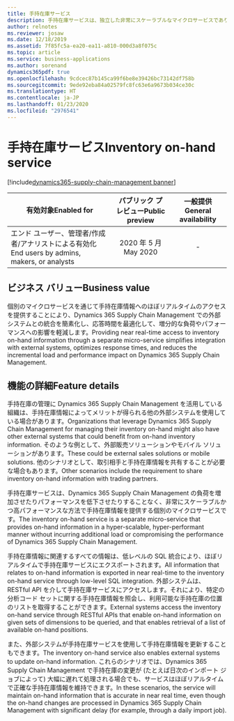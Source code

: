 ```yaml
---
title: 手持在庫サービス
description: 手持在庫サービスは、独立した非常にスケーラブルなマイクロサービスであり、Dynamics 365 Supply Chain Management の手持ち在庫情報を外部システムで利用できるようにします。これにより、外部システムとの統合が簡素化され、手持在庫情報にほぼリアルタイムでアクセスする必要がある新しいシナリオが可能になります。
author: relnotes
ms.reviewer: josaw
ms.date: 12/18/2019
ms.assetid: 7f85fc5a-ea20-ea11-a810-000d3a8f075c
ms.topic: article
ms.service: business-applications
ms.author: sorenand
dynamics365pdf: true
ms.openlocfilehash: 9cdcec87b145ca99f6be8e39426bc73142df758b
ms.sourcegitcommit: 9ede92eba84a02579fc8fc63e6a9673b034ce30c
ms.translationtype: HT
ms.contentlocale: ja-JP
ms.lasthandoff: 01/23/2020
ms.locfileid: "2976541"
---
```

# <a name="inventory-on-hand-service"></a><span data-ttu-id="340df-103">手持在庫サービス</span><span class="sxs-lookup"><span data-stu-id="340df-103">Inventory on-hand service</span></span>
[!include[dynamics365-supply-chain-management banner](../includes/dynamics365-supply-chain-management.md)]

| <span data-ttu-id="340df-104">有効対象</span><span class="sxs-lookup"><span data-stu-id="340df-104">Enabled for</span></span>    |  <span data-ttu-id="340df-105">パブリック プレビュー</span><span class="sxs-lookup"><span data-stu-id="340df-105">Public preview</span></span> | <span data-ttu-id="340df-106">一般提供</span><span class="sxs-lookup"><span data-stu-id="340df-106">General availability</span></span> | 
| ---------- | :----------: |:----------: |
|<span data-ttu-id="340df-107">エンド ユーザー、管理者/作成者/アナリストによる有効化</span><span class="sxs-lookup"><span data-stu-id="340df-107">End users by admins, makers, or analysts</span></span>|<span data-ttu-id="340df-108">2020 年 5 月</span><span class="sxs-lookup"><span data-stu-id="340df-108">May 2020</span></span>| -|


## <a name="business-value"></a><span data-ttu-id="340df-109">ビジネス バリュー</span><span class="sxs-lookup"><span data-stu-id="340df-109">Business value</span></span>
<!-- bv start -->
<span data-ttu-id="340df-110">個別のマイクロサービスを通じて手持在庫情報へのほぼリアルタイムのアクセスを提供することにより、Dynamics 365 Supply Chain Management での外部システムとの統合を簡素化し、応答時間を最適化して、増分的な負荷やパフォーマンスへの影響を軽減します。</span><span class="sxs-lookup"><span data-stu-id="340df-110">Providing near real-time access to inventory on-hand information through a separate micro-service simplifies integration with external systems, optimizes response times, and reduces the incremental load and performance impact on Dynamics 365 Supply Chain Management.</span></span>
<!-- bv end -->



## <a name="feature-details"></a><span data-ttu-id="340df-111">機能の詳細</span><span class="sxs-lookup"><span data-stu-id="340df-111">Feature details</span></span>
<!--feature detail start -->
<span data-ttu-id="340df-112">手持在庫の管理に Dynamics 365 Supply Chain Management を活用している組織は、手持在庫情報によってメリットが得られる他の外部システムを使用している場合があります。</span><span class="sxs-lookup"><span data-stu-id="340df-112">Organizations that leverage Dynamics 365 Supply Chain Management for managing their inventory on-hand might also have other external systems that could benefit from on-hand inventory information.</span></span> <span data-ttu-id="340df-113">そのような例として、外部販売ソリューションやモバイル ソリューションがあります。</span><span class="sxs-lookup"><span data-stu-id="340df-113">These could be external sales solutions or mobile solutions.</span></span> <span data-ttu-id="340df-114">他のシナリオとして、取引相手と手持在庫情報を共有することが必要な場合もあります。</span><span class="sxs-lookup"><span data-stu-id="340df-114">Other scenarios include the requirement to share inventory on-hand information with trading partners.</span></span> 

<span data-ttu-id="340df-115">手持在庫サービスは、Dynamics 365 Supply Chain Management の負荷を増加させたりパフォーマンスを低下させたりすることなく、非常にスケーラブルかつ高パフォーマンスな方法で手持在庫情報を提供する個別のマイクロサービスです。</span><span class="sxs-lookup"><span data-stu-id="340df-115">The inventory on-hand service is a separate micro-service that provides on-hand information in a hyper-scalable, hyper-performant manner without incurring additional load or compromising the performance of Dynamics 365 Supply Chain Management.</span></span> 

<span data-ttu-id="340df-116">手持在庫情報に関連するすべての情報は、低レベルの SQL 統合により、ほぼリアルタイムで手持在庫サービスにエクスポートされます。</span><span class="sxs-lookup"><span data-stu-id="340df-116">All information that relates to on-hand information is exported in near real-time to the inventory on-hand service through low-level SQL integration.</span></span> <span data-ttu-id="340df-117">外部システムは、RESTful API を介して手持在庫サービスにアクセスします。それにより、特定の分析コード セットに関する手持在庫情報を照会し、利用可能な手持在庫の位置のリストを取得することができます。</span><span class="sxs-lookup"><span data-stu-id="340df-117">External systems access the inventory on-hand service through RESTful APIs that enable on-hand information on given sets of dimensions to be queried, and that enables retrieval of a list of available on-hand positions.</span></span>

<span data-ttu-id="340df-118">また、外部システムが手持在庫サービスを使用して手持在庫情報を更新することもできます。</span><span class="sxs-lookup"><span data-stu-id="340df-118">The inventory on-hand service also enables external systems to update on-hand information.</span></span> <span data-ttu-id="340df-119">これらのシナリオでは、Dynamics 365 Supply Chain Management で手持在庫の変更が (たとえば日次のインポート ジョブによって) 大幅に遅れて処理される場合でも、サービスはほぼリアルタイムで正確な手持在庫情報を維持できます。</span><span class="sxs-lookup"><span data-stu-id="340df-119">In these scenarios, the service will maintain on-hand information that is accurate in near real time, even though the on-hand changes are processed in Dynamics 365 Supply Chain Management with significant delay (for example, through a daily import job).</span></span>
<!--feature detail end -->









